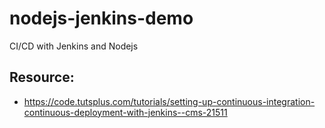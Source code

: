 # nodejs-jenkins-demo
CI/CD with Jenkins and Nodejs

## Resource:
- https://code.tutsplus.com/tutorials/setting-up-continuous-integration-continuous-deployment-with-jenkins--cms-21511
